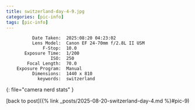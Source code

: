 ```yaml
---
title: switzerland-day-4-9.jpg
categories: [pic-info]
tags: [pic-info]
---
```


```text
          Date Taken:  2025:08:20 04:23:02
          Lens Model:  Canon EF 24-70mm f/2.8L II USM
              F-Stop:  10.0
       Exposure Time:  1/200
                 ISO:  250
        Focal Length:  70.0
    Exposure Program:  Manual
          Dimensions:  1440 x 810
            keywords:  switzerland
```
{: file="camera nerd stats" }

[back to post]({% link _posts/2025-08-20-switzerland-day-4.md %}#pic-9)